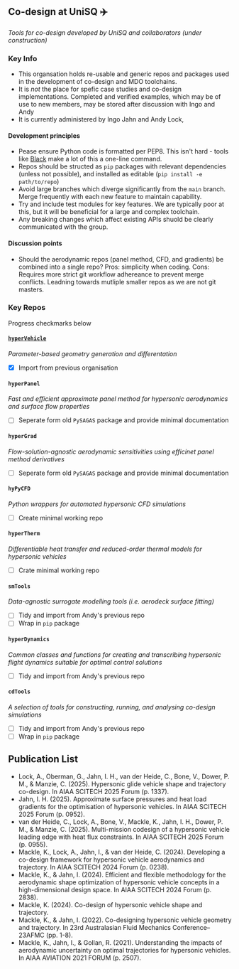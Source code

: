 ## Co-design at UniSQ ✈️

_Tools for co-design developed by UniSQ and collaborators (under construction)_

### Key Info
- This organsation holds re-usable and generic repos and packages used in the development of co-design and MDO toolchains.
- It is _not_ the place for spefic case studies and co-design implementations. Completed and verified examples, which may be of use to new members, may be stored after discussion with Ingo and Andy
- It is currently administered by Ingo Jahn and Andy Lock,

#### Development principles
- Pease ensure Python code is formatted per PEP8. This isn't hard - tools like [Black](https://github.com/psf/black) make a lot of this a one-line command.
- Repos should be structed as `pip` packages with relevant dependencies (unless not possible), and installed as editable (`pip install -e path/to/repo`)
- Avoid large branches which diverge significantly from the `main` branch. Merge frequently with each new feature to maintain capability.
- Try and include test modules for key features. We are typically poor at this, but it will be beneficial for a large and complex toolchain.
- Any breaking changes which affect existing APIs shuold be clearly communicated with the group.

#### Discussion points
- Should the aerodynamic repos (panel method, CFD, and gradients) be combined into a single repo? Pros: simplicity when coding. Cons: Requires more strict git workflow adhereance to prevent merge conflicts. Leadning towards mutliple smaller repos as we are not git masters.

### Key Repos
Progress checkmarks below

#### [`hyperVehicle`](https://github.com/codesign-at-usq/hyperVehicle)
_Parameter-based geometry generation and differentation_
- [x] Import from previous organisation

#### `hyperPanel`
_Fast and efficient approximate panel method for hypersonic aerodynamics and surface flow properties_
- [ ] Seperate form old `PySAGAS` package and provide minimal documentation

#### `hyperGrad`
_Flow-solution-agnostic aerodynamic sensitivities using efficinet panel method derivatives_
- [ ] Seperate form old `PySAGAS` package and provide minimal documentation

#### `hyPyCFD`
_Python wrappers for automated hypersonic CFD simulations_
- [ ] Create minimal working repo

#### `hyperTherm`
_Differentiable heat transfer and reduced-order thermal models for hypersonic vehicles_
- [ ] Crate minimal working repo

#### `smTools`
_Data-agnostic surrogate modelling tools (i.e. aerodeck surface fitting)_
- [ ] Tidy and import from Andy's previous repo
- [ ] Wrap in `pip` package

#### `hyperDynamics`
_Common classes and functions for creating and transcribing hypersonic flight dynamics suitable for optimal control solutions_
- [ ] Tidy and import from Andy's previous repo

#### `cdTools`
_A selection of tools for constructing, running, and analysing co-design simulations_
- [ ] Tidy and import from Andy's previous repo
- [ ] Wrap in `pip` package

## Publication List
- Lock, A., Oberman, G., Jahn, I. H., van der Heide, C., Bone, V., Dower, P. M., & Manzie, C. (2025). Hypersonic glide vehicle shape and trajectory co-design. In AIAA SCITECH 2025 Forum (p. 1337).
- Jahn, I. H. (2025). Approximate surface pressures and heat load gradients for the optimisation of hypersonic vehicles. In AIAA SCITECH 2025 Forum (p. 0952).
- van der Heide, C., Lock, A., Bone, V., Mackle, K., Jahn, I. H., Dower, P. M., & Manzie, C. (2025). Multi-mission codesign of a hypersonic vehicle leading edge with heat flux constraints. In AIAA SCITECH 2025 Forum (p. 0955).
- Mackle, K., Lock, A., Jahn, I., & van der Heide, C. (2024). Developing a co-design framework for hypersonic vehicle aerodynamics and trajectory. In AIAA SCITECH 2024 Forum (p. 0238).
- Mackle, K., & Jahn, I. (2024). Efficient and flexible methodology for the aerodynamic shape optimization of hypersonic vehicle concepts in a high-dimensional design space. In AIAA SCITECH 2024 Forum (p. 2838).
- Mackle, K. (2024). Co-design of hypersonic vehicle shape and trajectory.
- Mackle, K., & Jahn, I. (2022). Co-designing hypersonic vehicle geometry and trajectory. In 23rd Australasian Fluid Mechanics Conference–23AFMC (pp. 1-8).
- Mackle, K., Jahn, I., & Gollan, R. (2021). Understanding the impacts of aerodynamic uncertainty on optimal trajectories for hypersonic vehicles. In AIAA AVIATION 2021 FORUM (p. 2507).

<!--

**Here are some ideas to get you started:**

🙋‍♀️ A short introduction - what is your organization all about?
🌈 Contribution guidelines - how can the community get involved?
👩‍💻 Useful resources - where can the community find your docs? Is there anything else the community should know?
🍿 Fun facts - what does your team eat for breakfast?
🧙 Remember, you can do mighty things with the power of [Markdown](https://docs.github.com/github/writing-on-github/getting-started-with-writing-and-formatting-on-github/basic-writing-and-formatting-syntax)
-->
